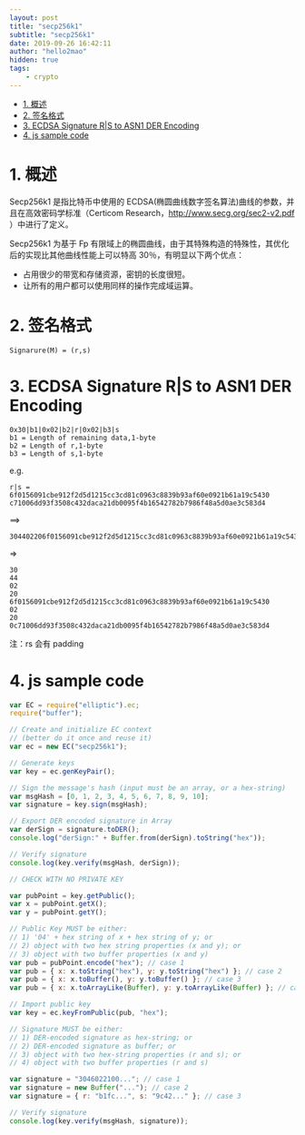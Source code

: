 ```yaml
---
layout: post
title: "secp256k1"
subtitle: "secp256k1"
date: 2019-09-26 16:42:11
author: "hello2mao"
hidden: true
tags:
    - crypto
---
```


<!-- TOC -->

- [1. 概述](#1-%e6%a6%82%e8%bf%b0)
- [2. 签名格式](#2-%e7%ad%be%e5%90%8d%e6%a0%bc%e5%bc%8f)
- [3. ECDSA Signature R|S to ASN1 DER Encoding](#3-ecdsa-signature-rs-to-asn1-der-encoding)
- [4. js sample code](#4-js-sample-code)

<!-- /TOC -->

# 1. 概述

Secp256k1 是指比特币中使用的 ECDSA(椭圆曲线数字签名算法)曲线的参数，并且在高效密码学标准（Certicom Research，http://www.secg.org/sec2-v2.pdf ）中进行了定义。

Secp256k1 为基于 Fp 有限域上的椭圆曲线，由于其特殊构造的特殊性，其优化后的实现比其他曲线性能上可以特高 30％，有明显以下两个优点：

-   占用很少的带宽和存储资源，密钥的长度很短。
-   让所有的用户都可以使用同样的操作完成域运算。

# 2. 签名格式

```
Signarure(M) = (r,s)
```

# 3. ECDSA Signature R|S to ASN1 DER Encoding

```
0x30|b1|0x02|b2|r|0x02|b3|s
b1 = Length of remaining data,1-byte
b2 = Length of r,1-byte
b3 = Length of s,1-byte
```

e.g.

```
r|s =
6f0156091cbe912f2d5d1215cc3cd81c0963c8839b93af60e0921b61a19c5430 c71006dd93f3508c432daca21db0095f4b16542782b7986f48a5d0ae3c583d4
```

==>

```
304402206f0156091cbe912f2d5d1215cc3cd81c0963c8839b93af60e0921b61a19c543002200c71006dd93f3508c432daca21db0095f4b16542782b7986f48a5d0ae3c583d4
```

=>

```
30
44
02
20
6f0156091cbe912f2d5d1215cc3cd81c0963c8839b93af60e0921b61a19c5430
02
20
0c71006dd93f3508c432daca21db0095f4b16542782b7986f48a5d0ae3c583d4
```

注：rs 会有 padding

# 4. js sample code

```javascript
var EC = require("elliptic").ec;
require("buffer");

// Create and initialize EC context
// (better do it once and reuse it)
var ec = new EC("secp256k1");

// Generate keys
var key = ec.genKeyPair();

// Sign the message's hash (input must be an array, or a hex-string)
var msgHash = [0, 1, 2, 3, 4, 5, 6, 7, 8, 9, 10];
var signature = key.sign(msgHash);

// Export DER encoded signature in Array
var derSign = signature.toDER();
console.log("derSign:" + Buffer.from(derSign).toString("hex"));

// Verify signature
console.log(key.verify(msgHash, derSign));

// CHECK WITH NO PRIVATE KEY

var pubPoint = key.getPublic();
var x = pubPoint.getX();
var y = pubPoint.getY();

// Public Key MUST be either:
// 1) '04' + hex string of x + hex string of y; or
// 2) object with two hex string properties (x and y); or
// 3) object with two buffer properties (x and y)
var pub = pubPoint.encode("hex"); // case 1
var pub = { x: x.toString("hex"), y: y.toString("hex") }; // case 2
var pub = { x: x.toBuffer(), y: y.toBuffer() }; // case 3
var pub = { x: x.toArrayLike(Buffer), y: y.toArrayLike(Buffer) }; // case 3

// Import public key
var key = ec.keyFromPublic(pub, "hex");

// Signature MUST be either:
// 1) DER-encoded signature as hex-string; or
// 2) DER-encoded signature as buffer; or
// 3) object with two hex-string properties (r and s); or
// 4) object with two buffer properties (r and s)

var signature = "3046022100..."; // case 1
var signature = new Buffer("..."); // case 2
var signature = { r: "b1fc...", s: "9c42..." }; // case 3

// Verify signature
console.log(key.verify(msgHash, signature));
```
